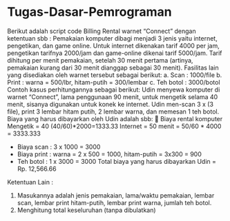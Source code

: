 # Tugas-Dasar-Pemrograman
Berikut adalah script code Billing Rental warnet “Connect” dengan ketentuan sbb :
Pemakaian komputer dibagi menjadi 3 jenis yaitu internet, pengetikan, dan game online. Untuk internet dikenakan tarif 4000 per jam, pengetikan tarifnya 2000/jam dan 
game-online dikenai tarif 5000/jam. Tarif dihitung per menit pemakaian, setelah 30 
menit pertama (artinya, pemakaian kurang dari 30 menit dianggap sebagai 30 menit). 
Fasilitas lain yang disediakan oleh warnet tersebut sebagai berikut: 
a. Scan : 1000/file
b. Print : warna = 500/lbr, hitam-putih = 300/lembar 
c. Teh botol : 3000/botol 
Contoh kasus perhitungannya sebagai berikut:
Udin menyewa komputer di warnet “Connect”, lama penggunaan 90 menit, untuk 
mengetik selama 40 menit, sisanya digunakan untuk konek ke internet. Udin men-scan 3 
x (3 file), print 3 lembar hitam putih, 2 lembar warna, dan memesan 1 teh botol. Biaya 
yang harus dibayarkan oleh Udin adalah sbb: 
 Biaya rental komputer
Mengetik = 40 (40/60)*2000=1333.33 
Internet = 50 menit = 50/60 * 4000 = 3333.333 
- Biaya scan : 3 x 1000 = 3000 
- Biaya print : warna = 2 x 500 = 1000, hitam-putih = 3x300 = 900 
- Teh botol : 1 x 3000 = 3000 
Total biaya yang harus dibayarkan Udin = Rp. 12,566.66

Ketentuan Lain :

1. Masukannya adalah jenis pemakaian, lama/waktu pemakaian, lembar scan, lembar 
print hitam-putih, lembar print warna, jumlah teh botol. 
2. Menghitung total keseluruhan (tanpa dibulatkan)
